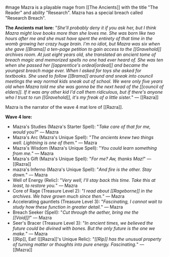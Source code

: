 #mage
Mazra is a playable mage from [[The Ancients]] with the title "The Reader" and ability "Research". Mazra has a special breach called "Research Breach".

__The Ancients mat lore:__
"_She'll probably deny it if you ask her, but I think Mazra might love books more than she loves me. She was born like two hours after me and she must have spent the entirety of that time in the womb growing her crazy huge brain. I'm no idiot, but Mazra was six when she gave [[Brama]] a ten-page petition to gain access to the [[Gravehold]] archives room. At just eight years old, she translated an ancient tome of breach magic and memorized spells no one had ever heard of. She was ten when she passed her [[apprentice's ordeal|ordeal]] and became the youngest breach mage ever. When I asked for toys she asked for textbooks. She used to follow [[Brama]] around and sneak into council meetings the way normal kids sneak out of school. We were only five years old when Mazra told me she was gonna be the next head of the [[council of elders]]. If it was any other kid I'd call them ridiculous, but if there's anyone who I trust to run [[Gravehold]], it's my freak of a little sister._" ― [[Razra]]

Mazra is the narrator of the wave 4 mat lore of [[Razra]].

__Wave 4 lore:__
+ Mazra's Studies (Mazra's Starter Spell): "_Take care of that for me, would you?_" ― Mazra
+ Mazra's Arc (Mazra's Unique Spell): "_The ancients knew two things well. Lightning is one of them._" ― Mazra
+ Mazra's Wisdom (Mazra's Unique Spell): "_You could learn something from me._" ― Mazra
+ Mazra's Gift (Mazra's Unique Spell): "_For me? Aw, thanks Maz!_" ― [[Razra]]
+ mazra's Inferno (Mazra's Unique Spell): "_And fire is the other. Stay down._" ― Mazra
+ Well of Energy (Relic): "_Very well, I'll stay back this time. Take this at least, to restore you._" ― Mazra
+ Core of Rage (Treasure Level 2): "_I read about [[Rageborne]] in the archives. We have grown much since then._" ― Mazra
+ Accelerating gauntlets (Treasure Level 3): "_Fascinating, I cannot wait to study how these function in greater detail._" ― Mazra
+ Breach Seeker (Spell): "_Cut through the aether, bring me the [[Void]]!_" ― Mazra
+ Seer's Bracer (Treasure Level 3): "_In ancient times, we believed the future could be divined with bones. But the only future is the one we make._" ― Mazra
+  [[Rip]], Eat! ([[Razra]]'s Unique Relic): "_[[Rip]] has the unusual property of turning matter or thoughts into pure energy. Fascinating._" ― [[Mazra]]

